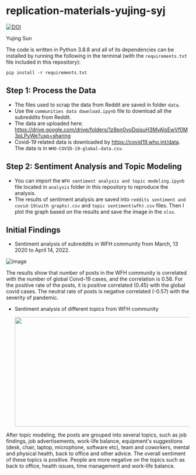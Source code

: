 # replication-materials-yujing-syj

[![DOI](https://zenodo.org/badge/480985442.svg)](https://zenodo.org/badge/latestdoi/480985442)


Yujing Sun

The code is written in Python 3.8.8 and all of its dependencies can be installed by running the following in the terminal (with the `requirements.txt` file included in this repository):

```
pip install -r requirements.txt
```

## Step 1: Process the Data

- The files used to scrap the data from Reddit are saved in folder `data`. 
- Use the `communities data download.ipynb` file to download all the subreddits from Reddit.  
- The data are uploaded here: https://drive.google.com/drive/folders/1z8pn0voDqjsuH3MyAIsEwVf0M3pLPyWe?usp=sharing 
- Covid-19 related data is downloaded by https://covid19.who.int/data. The data is in `WHO-COVID-19-global-data.csv`.

## Step 2: Sentiment Analysis and Topic Modeling

- You can import the `WFH sentiment analysis and topic modeling.ipynb` file located in `analysis` folder in this repository to reproduce the analysis.  
- The results of sentiment analysis are saved into `reddits sentiment and covid-19(with graphs).csv` and `topic sentiment(wfh).csv` files. Then I plot the graph based on the results and save the image in the `xlsx`.

## Initial Findings
- Sentiment analysis of subreddits in WFH community from March, 13 2020 to April 14, 2022.  

![image](https://user-images.githubusercontent.com/89925326/165013420-a0e64e67-0bcc-4c7b-b592-6e6341c10cfb.png)

The results show that number of posts in the WFH community is correlated with the number of global Coivd-19 cases, and the correlation is 0.56. For the positive rate of the posts, it is positive correlated (0.45) with the global covid cases. The neutral rate of posts is negative correlated (-0.57) with the severity of pandemic. 

- Sentiment analysis of different topics from WFH community  

  <img src="https://user-images.githubusercontent.com/89925326/165011135-e5570eee-4ef3-4836-90d9-682f3a1b8964.png" width="500" height="300">

After topic modeling, the posts are grouped into several topics, such as job findings, job advertisements, work-life balance, equipment's suggestions (desk, chair, laptop, microphone, software etc), team and coworkers, mental and physical health, back to office and other advice. The overall sentiment of these topics is positive. People are more negative on the topics such as back to office, health issues, time management and work-life balance.
